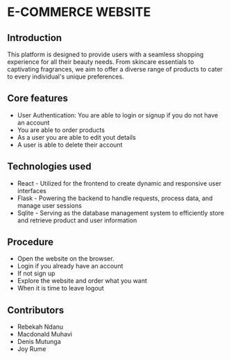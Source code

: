 # E-COMMERCE WEBSITE
## Introduction
This platform is designed to provide users with a seamless shopping experience for all their beauty needs. From skincare essentials to captivating fragrances, we aim to offer a diverse range of products to cater to every individual's unique preferences.

## Core features
- User Authentication: You are able to login or signup if you do not have an account
- You are able to order products
- As a user you are able to edit yout details
- A user is able to delete their account

## Technologies used
- React - Utilized for the frontend to create dynamic and responsive user interfaces
- Flask -  Powering the backend to handle requests, process data, and manage user sessions
- Sqlite - Serving as the database management system to efficiently store and retrieve product and user information

## Procedure
- Open the website on the browser.
- Login if you already have an account
- If not sign up
- Explore the website and order what you want
- When it is time to leave logout

## Contributors
- Rebekah Ndanu
- Macdonald Muhavi
- Denis Mutunga
- Joy Rume